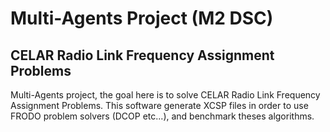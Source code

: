 # Multi-Agents Project (M2 DSC)
## CELAR Radio Link Frequency Assignment Problems

Multi-Agents project, the goal here is to solve CELAR Radio Link Frequency Assignment Problems.
This software generate XCSP files in order to use FRODO problem solvers (DCOP etc...), and benchmark theses algorithms.
